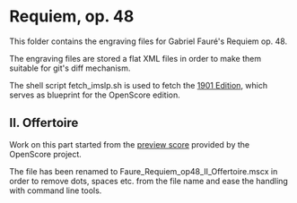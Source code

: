 # Requiem, op. 48

This folder contains the engraving files for Gabriel Fauré's Requiem op. 48.

The engraving files are stored a flat XML files in order to make them suitable for git's diff mechanism.

The shell script fetch_imslp.sh is used to fetch the [1901 Edition](http://imslp.org/wiki/Requiem,_Op.48_(Faur%C3%A9,_Gabriel)#IMSLP30151), which serves as blueprint for the OpenScore edition.

## II. Offertoire

Work on this part started from the [preview score](https://musescore.com/openscore-transcriptions/scores/4494236) provided by the OpenScore project.

The file has been renamed to Faure_Requiem_op48_II_Offertoire.mscx in order to remove dots, spaces etc. from the file name and ease the handling with command line tools.
